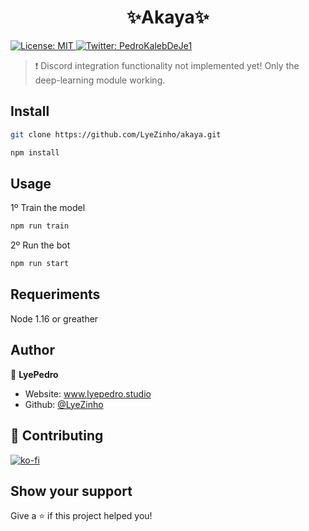 <h1 align="center">✨Akaya✨</h1>
<p>
  <a href="#" target="_blank">
    <img alt="License: MIT" src="https://img.shields.io/badge/License-MIT-yellow.svg" />
  </a>
  <a href="https://twitter.com/PedroKalebDeJe1" target="_blank">
    <img alt="Twitter: PedroKalebDeJe1" src="https://img.shields.io/twitter/follow/PedroKalebDeJe1.svg?style=social" />
  </a>
</p>

> ❗ Discord integration functionality not implemented yet! Only the deep-learning module working.


## Install

```sh
git clone https://github.com/LyeZinho/akaya.git
```

```sh
npm install
```

## Usage

1º Train the model
```sh
npm run train
```

2º Run the bot
```sh
npm run start
```

## Requeriments

Node 1.16 or greather
## Author

👤 **LyePedro**

* Website: www.lyepedro.studio
* Github: [@LyeZinho](https://github.com/LyeZinho)

## 🤝 Contributing

[![ko-fi](https://ko-fi.com/img/githubbutton_sm.svg)](https://ko-fi.com/U7U77O1P6)

## Show your support

Give a ⭐️ if this project helped you!

